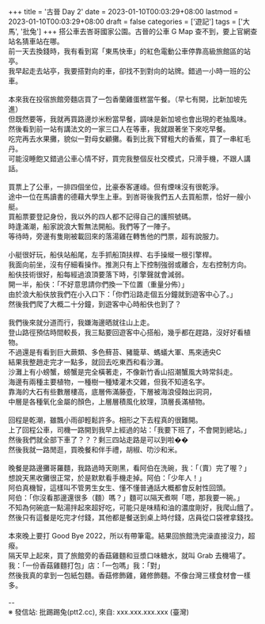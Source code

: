 +++
title = '古晉 Day 2'
date = 2023-01-10T00:03:29+08:00
lastmod = 2023-01-10T00:03:29+08:00
draft = false
categories = ['遊記']
tags = ['大馬', '批兔']
+++
搭公車去峇哥國家公園。古晉的公車 G Map 查不到，要上官網查站名猜車站在哪。<br>
前一天去換錢時，我有看到寫「東馬快車」的紅色電動公車停靠高級旅館區的站亭。<br>
我早起走去站亭，我要搭對向的車，卻找不到對向的站牌。錯過一小時一班的公車。<br>
<br>
本來我在投宿旅館旁麵店買了一包香蘭雞蛋糕當午餐。（早七有開，比新加坡先進）<br>
但既然要等，我就再買路邊炒米粉當早餐，調味是新加坡也會出現的老抽風味。<br>
然後看到前一站有講法文的一家三口人在等車，我就跟著坐下來吃早餐。<br>
吃完再去水果攤，貌似一對母女顧攤。看到比我下臂粗大的香蕉，買了一串紅毛丹。<br>
可能沒睡飽又錯過公車心情不好，買完我整個反社交模式，只滑手機，不跟人講話。<br>
<br>
買票上了公車，一排四個坐位，比豪泰客運㠙。但有煙味沒有很乾淨。<br>
途中一位在馬讀書的德藉大學生上車。到峇哥後我們五人去買船票，恰好一艘小艇。<br>
買船票要登記身份，我以外的四人都不記得自己的護照號碼。<br>
時逢滿潮，船家說浪大暫無法開船。我們等了一陣子。<br>
等待時，旁邊有隻剛被載回來的落湯雞在轉售他的門票，超有說服力。<br>
<br>
小艇很好玩，船伕站船尾，左手抓船頂扶桿、右手操縰一根引擎桿。<br>
我面向前坐，沒有仔細看操作。推測只有上下控制強弱或離合，左右控制方向。<br>
船伕技術很好，船每經過浪頂要落下時，引擎聲就會減弱。<br>
開一半，船伕：「不好意思請你們換一下位置（重量分佈）」<br>
由於浪大船伕放我們在小入口下：「你們沿路走個五分鐘就到遊客中心了。」<br>
然後我們爬了大概二十分鐘，到遊客中心時船伕也到了？<br>
<br>
我們後來就分道而行，我嫌海邊晒就往山上走。<br>
登山路徑預估時間較長，我三點要回遊客中心搭船，幾乎都在趕路，沒好好看植物。<br>
不過還是有看到巨大蕨類、多色蘚苔、豬籠草、螞蟻大軍、馬來遖央C<br>
結果我整趙走完才一點多，就回去吃東西和看沙灘。<br>
沙灘上有小螃蟹，螃蟹是完全橫著走，不像新竹香山招潮蟹風大時常斜走。<br>
海邊有兩種主要植物，一種樹一種矮灌木交雜，但我不知道名字。<br>
靠海的大石有些數層樓高，底層佈滿藤壺，下層被海浪侵蝕出洞洞，<br>
中層是各種氧化金屬的顏色，上層層積風化紋理，頂層長滿植物。<br>
<br>
回程是乾潮，雖飄小雨卻輕鬆許多。相形之下去程真的很難開。<br>
上了回程公車，司機一路開到我早上經過的站：「我要下班了，不會開到總站。」<br>
然後我們就全部下車了？？？剩三四站走路是可以到啦��<br>
然後我就一路閒逛，買晚餐和伴手禮，胡椒、叻沙和米。<br>
<br>
晚餐是路邊攤哥羅麵，我路過時天剛黑，看阿伯在洗碗，我：「（賣）完了喔？」<br>
想說天黑收攤很正常，於是默默看手機走掉。阿伯：「少年人！」<br>
阿伯真機智，這樣叫不管男生女生、懂不懂普通話大概都會反射性回頭。<br>
阿伯：「你沒看那邊還很多（麵）嗎？」麵可以隔天煮啊「嗯，那我要一碗。」<br>
不知為何碗底一點湯拌起來超好吃，可能只是味精和油的濃度剛好，我爬山餓了。<br>
然後只有這餐是吃完才付錢，其他都是餐送到桌上時付錢，店員從口袋裡拿錢找。<br>
<br>
本來晚上要打 Good Bye 2022，所以有帶筆電。結果回旅館洗完澡直接沒力，超癈。<br>
隔天早上起來，買了旅館旁的香菇雞麵和豆漿口味糖水，就叫 Grab 去機場了。<br>
我：「一份香菇雞麵打包」店：「一包嗎」我：「對」<br>
然後我真的拿到一包紙包麵。香菇修飾雞，雞修飾麵。不像台灣三樣食材會一樣多。<br>
<br>
--<br>
※ 發信站: 批踢踢兔(ptt2.cc), 來自: xxx.xxx.xxx.xxx (臺灣)<br>
